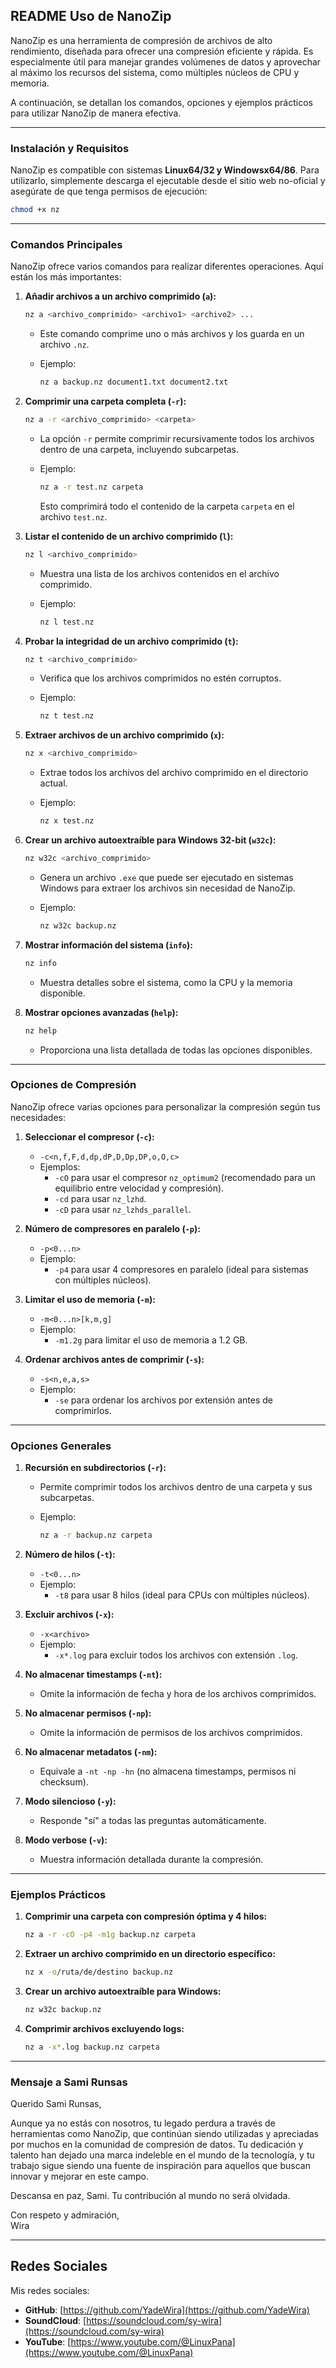 ## README Uso de NanoZip

NanoZip es una herramienta de compresión de archivos de alto rendimiento, diseñada para ofrecer una compresión eficiente y rápida. Es especialmente útil para manejar grandes volúmenes de datos y aprovechar al máximo los recursos del sistema, como múltiples núcleos de CPU y memoria.

A continuación, se detallan los comandos, opciones y ejemplos prácticos para utilizar NanoZip de manera efectiva.

---

### Instalación y Requisitos

NanoZip es compatible con sistemas **Linux64/32 y Windowsx64/86**. Para utilizarlo, simplemente descarga el ejecutable desde el sitio web no-oficial y asegúrate de que tenga permisos de ejecución:

```bash
chmod +x nz
```

---

### Comandos Principales

NanoZip ofrece varios comandos para realizar diferentes operaciones. Aquí están los más importantes:

1. **Añadir archivos a un archivo comprimido (`a`):**
   
   ```bash
   nz a <archivo_comprimido> <archivo1> <archivo2> ...
   ```
   
   - Este comando comprime uno o más archivos y los guarda en un archivo `.nz`.
   - Ejemplo:
     
     ```bash
     nz a backup.nz document1.txt document2.txt
     ```

2. **Comprimir una carpeta completa (`-r`):**
   
   ```bash
   nz a -r <archivo_comprimido> <carpeta>
   ```
   
   - La opción `-r` permite comprimir recursivamente todos los archivos dentro de una carpeta, incluyendo subcarpetas.
   - Ejemplo:
     
     ```bash
     nz a -r test.nz carpeta
     ```
     
     Esto comprimirá todo el contenido de la carpeta `carpeta` en el archivo `test.nz`.

3. **Listar el contenido de un archivo comprimido (`l`):**
   
   ```bash
   nz l <archivo_comprimido>
   ```
   
   - Muestra una lista de los archivos contenidos en el archivo comprimido.
   - Ejemplo:
     
     ```bash
     nz l test.nz
     ```

4. **Probar la integridad de un archivo comprimido (`t`):**
   
   ```bash
   nz t <archivo_comprimido>
   ```
   
   - Verifica que los archivos comprimidos no estén corruptos.
   - Ejemplo:
     
     ```bash
     nz t test.nz
     ```

5. **Extraer archivos de un archivo comprimido (`x`):**
   
   ```bash
   nz x <archivo_comprimido>
   ```
   
   - Extrae todos los archivos del archivo comprimido en el directorio actual.
   - Ejemplo:
     
     ```bash
     nz x test.nz
     ```

6. **Crear un archivo autoextraíble para Windows 32-bit (`w32c`):**
   
   ```bash
   nz w32c <archivo_comprimido>
   ```
   
   - Genera un archivo `.exe` que puede ser ejecutado en sistemas Windows para extraer los archivos sin necesidad de NanoZip.
   - Ejemplo:
     
     ```bash
     nz w32c backup.nz
     ```

7. **Mostrar información del sistema (`info`):**
   
   ```bash
   nz info
   ```
   
   - Muestra detalles sobre el sistema, como la CPU y la memoria disponible.

8. **Mostrar opciones avanzadas (`help`):**
   
   ```bash
   nz help
   ```
   
   - Proporciona una lista detallada de todas las opciones disponibles.

---

### Opciones de Compresión

NanoZip ofrece varias opciones para personalizar la compresión según tus necesidades:

1. **Seleccionar el compresor (`-c`):**
   
   - `-c<n,f,F,d,dp,dP,D,Dp,DP,o,O,c>`
   - Ejemplos:
     - `-cO` para usar el compresor `nz_optimum2` (recomendado para un equilibrio entre velocidad y compresión).
     - `-cd` para usar `nz_lzhd`.
     - `-cD` para usar `nz_lzhds_parallel`.

2. **Número de compresores en paralelo (`-p`):**
   
   - `-p<0...n>`
   - Ejemplo:
     - `-p4` para usar 4 compresores en paralelo (ideal para sistemas con múltiples núcleos).

3. **Limitar el uso de memoria (`-m`):**
   
   - `-m<0...n>[k,m,g]`
   - Ejemplo:
     - `-m1.2g` para limitar el uso de memoria a 1.2 GB.

4. **Ordenar archivos antes de comprimir (`-s`):**
   
   - `-s<n,e,a,s>`
   - Ejemplo:
     - `-se` para ordenar los archivos por extensión antes de comprimirlos.

---

### Opciones Generales

1. **Recursión en subdirectorios (`-r`):**
   
   - Permite comprimir todos los archivos dentro de una carpeta y sus subcarpetas.
   - Ejemplo:
     
     ```bash
     nz a -r backup.nz carpeta
     ```

2. **Número de hilos (`-t`):**
   
   - `-t<0...n>`
   - Ejemplo:
     - `-t8` para usar 8 hilos (ideal para CPUs con múltiples núcleos).

3. **Excluir archivos (`-x`):**
   
   - `-x<archivo>`
   - Ejemplo:
     - `-x*.log` para excluir todos los archivos con extensión `.log`.

4. **No almacenar timestamps (`-nt`):**
   
   - Omite la información de fecha y hora de los archivos comprimidos.

5. **No almacenar permisos (`-np`):**
   
   - Omite la información de permisos de los archivos comprimidos.

6. **No almacenar metadatos (`-nm`):**
   
   - Equivale a `-nt -np -hn` (no almacena timestamps, permisos ni checksum).

7. **Modo silencioso (`-y`):**
   
   - Responde "sí" a todas las preguntas automáticamente.

8. **Modo verbose (`-v`):**
   
   - Muestra información detallada durante la compresión.

---

### Ejemplos Prácticos

1. **Comprimir una carpeta con compresión óptima y 4 hilos:**
   
   ```bash
   nz a -r -cO -p4 -m1g backup.nz carpeta
   ```

2. **Extraer un archivo comprimido en un directorio específico:**
   
   ```bash
   nz x -o/ruta/de/destino backup.nz
   ```

3. **Crear un archivo autoextraíble para Windows:**
   
   ```bash
   nz w32c backup.nz
   ```

4. **Comprimir archivos excluyendo logs:**
   
   ```bash
   nz a -x*.log backup.nz carpeta
   ```

---

### Mensaje a Sami Runsas

Querido Sami Runsas,

Aunque ya no estás con nosotros, tu legado perdura a través de herramientas como NanoZip, que continúan siendo utilizadas y apreciadas por muchos en la comunidad de compresión de datos. Tu dedicación y talento han dejado una marca indeleble en el mundo de la tecnología, y tu trabajo sigue siendo una fuente de inspiración para aquellos que buscan innovar y mejorar en este campo.

Descansa en paz, Sami. Tu contribución al mundo no será olvidada.

Con respeto y admiración,  
Wira  

---

## Redes Sociales

Mis redes sociales:

- **GitHub**: [https://github.com/YadeWira](https://github.com/YadeWira)
- **SoundCloud**: [https://soundcloud.com/sy-wira](https://soundcloud.com/sy-wira)
- **YouTube**: [https://www.youtube.com/@LinuxPana](https://www.youtube.com/@LinuxPana)


